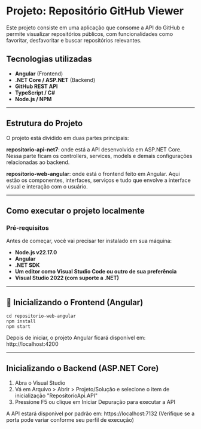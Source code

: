 # Projeto: Repositório GitHub Viewer

Este projeto consiste em uma aplicação que consome a API do GitHub e permite visualizar repositórios públicos, com funcionalidades como favoritar, desfavoritar e buscar repositórios relevantes.

## Tecnologias utilizadas

- **Angular** (Frontend)
- **.NET Core / ASP.NET** (Backend)
- **GitHub REST API**
- **TypeScript / C#**
- **Node.js / NPM**

---

## Estrutura do Projeto

O projeto está dividido em duas partes principais:

**repositorio-api-net7**: onde está a API desenvolvida em ASP.NET Core. Nessa parte ficam os controllers, services, models e demais configurações relacionadas ao backend.

**repositorio-web-angular**: onde está o frontend feito em Angular. Aqui estão os componentes, interfaces, serviços e tudo que envolve a interface visual e interação com o usuário.

---

## Como executar o projeto localmente
### Pré-requisitos
Antes de começar, você vai precisar ter instalado em sua máquina:

- **Node.js v22.17.0**
- **Angular**
- **.NET SDK**
- **Um editor como Visual Studio Code ou outro de sua preferência**
- **Visual Studio 2022 (com suporte a .NET)**

---

## 🔧 Inicializando o Frontend (Angular)

```text
cd repositorio-web-angular
npm install
npm start
```
Depois de iniciar, o projeto Angular ficará disponível em: http://localhost:4200

---

## Inicializando o Backend (ASP.NET Core)

1. Abra o Visual Studio
2. Vá em Arquivo > Abrir > Projeto/Solução e selecione o item de inicialização "RepositorioApi.API"
3. Pressione F5 ou clique em Iniciar Depuração para executar a API

A API estará disponível por padrão em: https://localhost:7132
(Verifique se a porta pode variar conforme seu perfil de execução)
